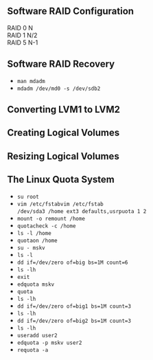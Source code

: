 ## Software RAID Configuration  
RAID 0 N  
RAID 1 N/2  
RAID 5 N-1  

## Software RAID Recovery  
- `man mdadm`  
- `mdadm /dev/md0 -s /dev/sdb2`  

## Converting LVM1 to LVM2  
## Creating Logical Volumes  
## Resizing Logical Volumes  
## The Linux Quota System  
- `su root`  
- `vim /etc/fstabvim /etc/fstab`  
   `/dev/sda3 /home ext3 defaults,usrpuota 1 2`  
- `mount -o remount /home`  
- `quotacheck -c /home`  
- `ls -l /home`  
- `quotaon /home`  
- `su - mskv`  
- `ls -l`  
- `dd if=/dev/zero of=big bs=1M count=6`  
- `ls -lh`  
- `exit`  
- `edquota mskv`  
- `quota`  
- `ls -lh`  
- `dd if=/dev/zero of=big1 bs=1M count=3`  
- `ls -lh`  
- `dd if=/dev/zero of=big2 bs=1M count=3`  
- `ls -lh`  
- `useradd user2`  
- `edquota -p mskv user2`  
- `requota -a`  
